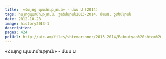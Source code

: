 ```yaml
---
title:  «Հայոց պատմություն» - մաս Ա (2014) 
tags: հայոցպատմություն, շտեմարան2013-2014, մասԱ, շտեմարան
date: 2012-10-28
image: history2013-1
description: 
pages: 424
pdfUrl: http://atc.am/files/shtemaranner/2013_2014/Patmutyan%20shtem%20lramshakvac.pdf
---
```



«Հայոց պատմություն» - մաս Ա